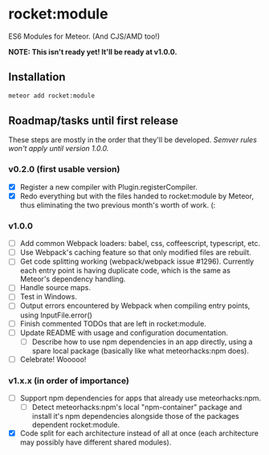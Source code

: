 rocket:module
=============

ES6 Modules for Meteor. (And CJS/AMD too!)

**NOTE: This isn't ready yet! It'll be ready at v1.0.0.**

Installation
------------

```sh
meteor add rocket:module
```

Roadmap/tasks until first release
---------------------------------

These steps are mostly in the order that they'll be developed. *Semver rules won't
apply until version 1.0.0.*

### v0.2.0 (first usable version)
- [x] Register a new compiler with Plugin.registerCompiler.
- [x] Redo everything but with the files handed to rocket:module by Meteor,
      thus eliminating the two previous month's worth of work. (:

### v1.0.0
- [ ] Add common Webpack loaders: babel, css, coffeescript, typescript, etc.
- [ ] Use Webpack's caching feature so that only modified files are rebuilt.
- [ ] Get code splitting working (webpack/webpack issue #1296). Currently each
      entry point is having duplicate code, which is the same as Meteor's
      dependency handling.
- [ ] Handle source maps.
- [ ] Test in Windows.
- [ ] Output errors encountered by Webpack when compiling entry points, using
      InputFile.error()
- [ ] Finish commented TODOs that are left in rocket:module.
- [ ] Update README with usage and configuration documentation.
  - [ ] Describe how to use npm dependencies in an app directly, using a spare
        local package (basically like what meteorhacks:npm does).
- [ ] Celebrate! Wooooo!

### v1.x.x (in order of importance)
- [ ] Support npm dependencies for apps that already use meteorhacks:npm.
  - [ ] Detect meteorhacks:npm's local "npm-container" package and install it's
        npm dependencies alongside those of the packages dependent rocket:module.
- [x] Code split for each architecture instead of all at once (each
      architecture may possibly have different shared modules).
